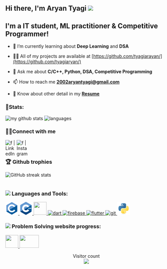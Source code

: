 ## Hi there, I'm Aryan Tyagi <img src="https://media.giphy.com/media/hvRJCLFzcasrR4ia7z/giphy.gif" width="25px">

## I'm a IT student, ML practitioner & Competitive Programmer!

- 🌱 I’m currently learning about **Deep Learning** and **DSA**

<!-- - 👯 I’m looking to collaborate on **Any Projects as per my skillset** -->

- 👨‍💻 All of my projects are available at [https://github.com/tyagiarayan/](https://github.com/tyagiaryan/)


- 💬 Ask me about **C/C++, Python, DSA, Competitive Programming**

- 📫 How to reach me **2002aryantyagi@gmail.com**

- 📄 Know about other detail in my **[Resume](https://bit.ly/Aryan_Tyagi_Resume)**

### 👦Stats:

<div align="left">


<p align="left">
<img src="https://github-readme-stats.vercel.app/api?username=tyagiaryan&show_icons=true&theme=buefy" alt="my github stats" width="420"/>&nbsp;<img src="https://github-readme-stats.vercel.app/api/top-langs/?username=tyagiaryan&layout=compact&theme=buefy" alt="languages" height="165">
</p>
</div>

### 👨‍💻Connect with me

[<img align="left" alt="f | LinkedIn" width="35px" src="https://www.linkedin.com/in/aryan-tyagi-9484ba202/" />][linkedin]
[<img align="left" alt="f | Instagram" width="35px" src="https://www.instagram.com/_aryan_tyagi_10" />][instagram]
<br />
<br />

### 🏆 Github trophies

![GitHub streak stats](https://github-readme-streak-stats.herokuapp.com/?user=tyagiaryan)  
<br />

### <img src="https://media.giphy.com/media/WUlplcMpOCEmTGBtBW/giphy.gif" width="50"> Languages and Tools:

<p align="left">
	<a href="https://www.cprogramming.com/" target="_blank">
		<img src="https://raw.githubusercontent.com/devicons/devicon/master/icons/c/c-original.svg" alt="c" width="40" height="40"/>
	</a>
	<a href="https://www.w3schools.com/cpp/" target="_blank">
		<img src="https://raw.githubusercontent.com/devicons/devicon/master/icons/cplusplus/cplusplus-original.svg" alt="cplusplus" width="40" height="40"/>
	</a>
	<a href="https://reactnative.dev/" target="_blank">
		<img src="https://upload.wikimedia.org/wikipedia/commons/a/a7/React-icon.svg" width="40" height="40"/>
	</a>
	<a href="https://dart.dev" target="_blank">
		<img src="https://www.vectorlogo.zone/logos/dartlang/dartlang-icon.svg" alt="dart" width="40" height="40"/>
	</a>
	<a href="https://firebase.google.com/" target="_blank">
		<img src="https://www.vectorlogo.zone/logos/firebase/firebase-icon.svg" alt="firebase" width="40" height="40"/>
	</a>
	<a href="https://flutter.dev" target="_blank">
		<img src="https://www.vectorlogo.zone/logos/flutterio/flutterio-icon.svg" alt="flutter" width="40" height="40"/>
	</a>
	<a href="https://git-scm.com/" target="_blank">
		<img src="https://www.vectorlogo.zone/logos/git-scm/git-scm-icon.svg" alt="git" width="40" height="40"/>
	</a>
	<a href="https://www.python.org" target="_blank">
		<img src="https://raw.githubusercontent.com/devicons/devicon/master/icons/python/python-original.svg" alt="python" width="40" height="40"/>
	</a>
</p>

### <img src="https://media.giphy.com/media/5h0piMX8ku0xj97W0t/giphy.gif" width="50"> Problem Solving website progress:

<p align="left">
	<a href="https://auth.geeksforgeeks.org/user/2002aryantyagi/practice" target="_blank">
		<img src="https://media.geeksforgeeks.org/wp-content/uploads/20210915115837/gfg3-300x300.png" width="40" height="40"/>
	</a>
	<a href="https://www.codechef.com/users/aryan_tyagi007" target="_blank">
		<img src="https://img.shields.io/badge/CodeChef-%23964B00.svg?style=for-the-badge&logo=CodeChef&logoColor=white" width="60" height="40"/>
	</a>
</p>

[instagram]: https://www.instagram.com/_aryan_tyagi_10
[linkedin]: https://www.linkedin.com/in/aryan-tyagi-9484ba202/

<p align="center"> 
  Visitor count<br>
  <img src="https://profile-counter.glitch.me/tyagiaryan/count.svg" />
</p>
